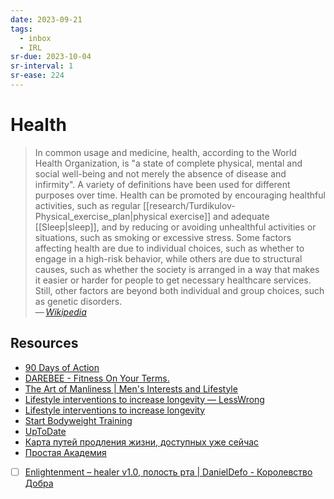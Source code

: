 ```yaml
---
date: 2023-09-21
tags:
  - inbox
  - IRL
sr-due: 2023-10-04
sr-interval: 1
sr-ease: 224
---
```


# Health

> In common usage and medicine, health, according to the World Health
> Organization, is "a state of complete physical, mental and social well-being
> and not merely the absence of disease and infirmity". A variety of
> definitions have been used for different purposes over time. Health can be
> promoted by encouraging healthful activities, such as regular
> [[research/Turdikulov-Physical_exercise_plan|physical exercise]] and adequate
> [[Sleep|sleep]], and by reducing or avoiding unhealthful activities or
> situations, such as smoking or excessive stress. Some factors affecting health
> are due to individual choices, such as whether to engage in a high-risk
> behavior, while others are due to structural causes, such as whether the
> society is arranged in a way that makes it easier or harder for people to get
> necessary healthcare services. Still, other factors are beyond both individual
> and group choices, such as genetic disorders.\
> — <cite>[Wikipedia](https://en.wikipedia.org/wiki/Health)</cite>

## Resources

- [90 Days of Action](https://darebee.com/programs/90-days-of-action.html)
- [DAREBEE - Fitness On Your Terms.](https://darebee.com/)
- [The Art of Manliness | Men's Interests and Lifestyle](https://www.artofmanliness.com/)
- [Lifestyle interventions to increase longevity — LessWrong](https://www.lesswrong.com/posts/PhXENjdXiHhsWGfQo/lifestyle-interventions-to-increase-longevity)
- [Lifestyle interventions to increase longevity](http://www.startbodyweight.com/)
- [Start Bodyweight Training](http://www.startbodyweight.com/)
- [UpToDate](https://www.uptodate.com/contents/search)
- [Карта путей продления жизни, доступных уже сейчас](https://antiage.community/generalarticle/1242-karta-putej-prodleniya-zhizni-dostupnykh-uzhe-sejchas-chernovik-alekseya-turchina)
- [Простая Академия](https://prosto.academy/)

- [ ] [Enlightenment – healer v1.0, полость рта | DanielDefo - Королевство Добра](https://danieldefo.ru/threads/enlightenment-healer-v1-0.14516/#post-781108)
